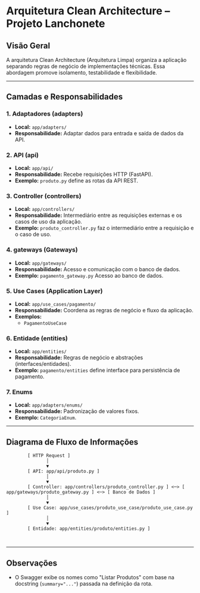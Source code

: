 # Arquitetura Clean Architecture – Projeto Lanchonete

## Visão Geral

A arquitetura Clean Architecture (Arquitetura Limpa) organiza a aplicação separando regras de negócio de implementações técnicas. Essa abordagem promove isolamento, testabilidade e flexibilidade.

---

## Camadas e Responsabilidades

### 1. **Adaptadores (adapters)**
- **Local:** `app/adapters/`
- **Responsabilidade:** Adaptar dados para entrada e saída de dados da API.

### 2. **API (api)**
- **Local:** `app/api/`
- **Responsabilidade:** Recebe requisições HTTP (FastAPI).
- **Exemplo:** `produto.py` define as rotas da API REST.

### 3. **Controller (controllers)**
- **Local:** `app/controllers/`
- **Responsabilidade:** Intermediário entre as requisições externas e os casos de uso da aplicação.
- **Exemplo:** `produto_controller.py` faz o intermediário entre a requisição e o caso de uso.

### 4. **gateways (Gateways)**
- **Local:** `app/gateways/`
- **Responsabilidade:** Acesso e comunicação com o banco de dados.
- **Exemplo:** `pagamento_gateway.py` Acesso ao banco de dados.

### 5. **Use Cases (Application Layer)**
- **Local:** `app/use_cases/pagamento/`
- **Responsabilidade:** Coordena as regras de negócio e fluxo da aplicação.
- **Exemplos:**
  - `PagamentoUseCase`

### 6. **Entidade (entities)**
- **Local:** `app/entities/`
- **Responsabilidade:** Regras de negócio e abstrações (interfaces/entidades).
- **Exemplo:** `pagamento/entities` define interface para persistência de pagamento.

### 7. **Enums**
- **Local:** `app/adapters/enums/`
- **Responsabilidade:** Padronização de valores fixos.
- **Exemplo:** `CategoriaEnum`.

---

## Diagrama de Fluxo de Informações

```plaintext
        [ HTTP Request ]
               │
               ▼
        [ API: app/api/produto.py ]
               │
               ▼
        [ Controller: app/controllers/produto_controller.py ] <─> [ app/gateways/produto_gateway.py ] <─> [ Banco de Dados ]
               │
               ▼
        [ Use Case: app/use_cases/produto_use_case/produto_use_case.py ]
               │
               ▼
        [ Entidade: app/entities/produto/entities.py ] 
               
         
```

---

## Observações

- O Swagger exibe os nomes como "Listar Produtos" com base na docstring (`summary="..."`) passada na definição da rota.
